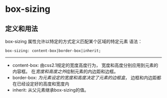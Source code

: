 # box-sizing
## 定义和用法
box-sizing 属性允许以特定的方式定义匹配某个区域的特定元素
语法：

    box-sizing: content-box|border-box|inherit;

* * *
*  content-box: 由css2.1规定的宽度高度行为，
宽度和高度分别应用到元素的内容框。
在*宽度和高度之外*绘制元素的内边距和边框。
*  border-box: *为元素设定的宽度和高度决定了元素的边框盒*，
边框和内边距都在已经设定好的高度和宽度内
*  inherit: 从父元素继承box-sizing的值。